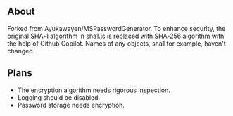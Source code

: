 ## About
Forked from Ayukawayen/MSPasswordGenerator. To enhance security, the original SHA-1 algorithm in sha1.js is replaced with SHA-256 algorithm with the help of Github Copilot. Names of any objects, sha1 for example, haven't changed.

## Plans
* The encryption algorithm needs rigorous inspection.
* Logging should be disabled.
* Password storage needs encryption.
